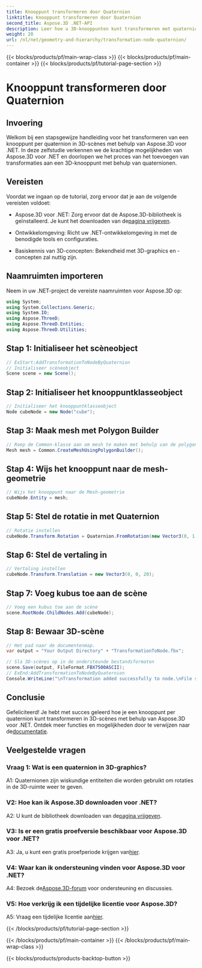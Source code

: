 ```yaml
---
title: Knooppunt transformeren door Quaternion
linktitle: Knooppunt transformeren door Quaternion
second_title: Aspose.3D .NET-API
description: Leer hoe u 3D-knooppunten kunt transformeren met quaternionen met behulp van Aspose.3D voor .NET. Stap-voor-stap handleiding voor beginners.
weight: 20
url: /nl/net/geometry-and-hierarchy/transformation-node-quaternion/
---
```


{{< blocks/products/pf/main-wrap-class >}}
{{< blocks/products/pf/main-container >}}
{{< blocks/products/pf/tutorial-page-section >}}

# Knooppunt transformeren door Quaternion

## Invoering

Welkom bij een stapsgewijze handleiding voor het transformeren van een knooppunt per quaternion in 3D-scènes met behulp van Aspose.3D voor .NET. In deze zelfstudie verkennen we de krachtige mogelijkheden van Aspose.3D voor .NET en doorlopen we het proces van het toevoegen van transformaties aan een 3D-knooppunt met behulp van quaternionen.

## Vereisten

Voordat we ingaan op de tutorial, zorg ervoor dat je aan de volgende vereisten voldoet:

-  Aspose.3D voor .NET: Zorg ervoor dat de Aspose.3D-bibliotheek is geïnstalleerd. Je kunt het downloaden van de[pagina vrijgeven](https://releases.aspose.com/3d/net/).

- Ontwikkelomgeving: Richt uw .NET-ontwikkelomgeving in met de benodigde tools en configuraties.

- Basiskennis van 3D-concepten: Bekendheid met 3D-graphics en -concepten zal nuttig zijn.

## Naamruimten importeren

Neem in uw .NET-project de vereiste naamruimten voor Aspose.3D op:

```csharp
using System;
using System.Collections.Generic;
using System.IO;
using Aspose.ThreeD;
using Aspose.ThreeD.Entities;
using Aspose.ThreeD.Utilities;
```

## Stap 1: Initialiseer het scèneobject

```csharp
// ExStart:AddTransformationToNodeByQuaternion
// Initialiseer scèneobject
Scene scene = new Scene();
```

## Stap 2: Initialiseer het knooppuntklasseobject

```csharp
// Initialiseer het knooppuntklasseobject
Node cubeNode = new Node("cube");
```

## Stap 3: Maak mesh met Polygon Builder

```csharp
// Roep de Common-klasse aan om mesh te maken met behulp van de polygon builder-methode om de mesh-instantie in te stellen
Mesh mesh = Common.CreateMeshUsingPolygonBuilder();
```

## Stap 4: Wijs het knooppunt naar de mesh-geometrie

```csharp
// Wijs het knooppunt naar de Mesh-geometrie
cubeNode.Entity = mesh;
```

## Stap 5: Stel de rotatie in met Quaternion

```csharp
// Rotatie instellen
cubeNode.Transform.Rotation = Quaternion.FromRotation(new Vector3(0, 1, 0), new Vector3(0.3, 0.5, 0.1));            
```

## Stap 6: Stel de vertaling in

```csharp
// Vertaling instellen
cubeNode.Transform.Translation = new Vector3(0, 0, 20);            
```

## Stap 7: Voeg kubus toe aan de scène

```csharp
// Voeg een kubus toe aan de scène
scene.RootNode.ChildNodes.Add(cubeNode);
```

## Stap 8: Bewaar 3D-scène

```csharp
// Het pad naar de documentenmap.
var output = "Your Output Directory" + "TransformationToNode.fbx";

// Sla 3D-scènes op in de ondersteunde bestandsformaten
scene.Save(output, FileFormat.FBX7500ASCII);
// ExEnd:AddTransformationToNodeByQuaternion
Console.WriteLine("\nTransformation added successfully to node.\nFile saved at " + output);
```

## Conclusie

 Gefeliciteerd! Je hebt met succes geleerd hoe je een knooppunt per quaternion kunt transformeren in 3D-scènes met behulp van Aspose.3D voor .NET. Ontdek meer functies en mogelijkheden door te verwijzen naar de[documentatie](https://reference.aspose.com/3d/net/).

## Veelgestelde vragen

### Vraag 1: Wat is een quaternion in 3D-graphics?

A1: Quaternionen zijn wiskundige entiteiten die worden gebruikt om rotaties in de 3D-ruimte weer te geven.

### V2: Hoe kan ik Aspose.3D downloaden voor .NET?

 A2: U kunt de bibliotheek downloaden van de[pagina vrijgeven](https://releases.aspose.com/3d/net/).

### V3: Is er een gratis proefversie beschikbaar voor Aspose.3D voor .NET?

 A3: Ja, u kunt een gratis proefperiode krijgen van[hier](https://releases.aspose.com/).

### V4: Waar kan ik ondersteuning vinden voor Aspose.3D voor .NET?

 A4: Bezoek de[Aspose.3D-forum](https://forum.aspose.com/c/3d/18) voor ondersteuning en discussies.

### V5: Hoe verkrijg ik een tijdelijke licentie voor Aspose.3D?

 A5: Vraag een tijdelijke licentie aan[hier](https://purchase.aspose.com/temporary-license/).

{{< /blocks/products/pf/tutorial-page-section >}}

{{< /blocks/products/pf/main-container >}}
{{< /blocks/products/pf/main-wrap-class >}}

{{< blocks/products/products-backtop-button >}}
